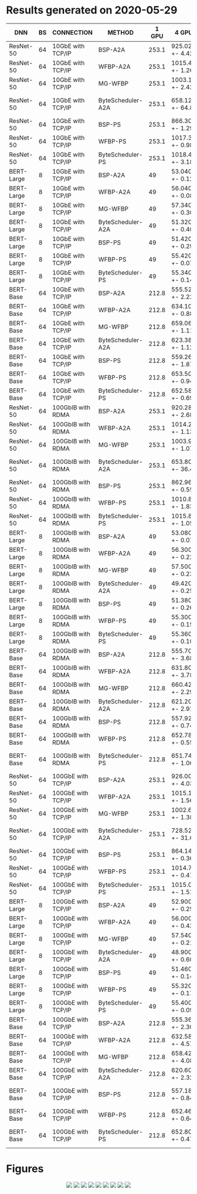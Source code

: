 # Results generated on 2020-05-29

|  DNN | BS | CONNECTION | METHOD | 1 GPU | 4 GPUs | 8 GPUs | 16 GPUs | 32 GPUs |
|-------------- | -------------- | -------------- | -------------- | -------------- | -------------- | -------------- | -------------- | -------------- | 
| ResNet-50 | 64 | 10GbE with TCP/IP | BSP-A2A | 253.1 | 925.020 +- 4.42 | 1282.280 +- 1.94 | 2485.120 +- 4.27 | 4920.820 +- 4.43 | 
| ResNet-50 | 64 | 10GbE with TCP/IP | WFBP-A2A | 253.1 | 1015.400 +- 1.26 | 1795.740 +- 2.67 | 3146.780 +- 4.72 | 5113.180 +- 14.01 | 
| ResNet-50 | 64 | 10GbE with TCP/IP | MG-WFBP | 253.1 | 1003.180 +- 2.42 | 1980.580 +- 3.20 | 3784.980 +- 7.18 | 6883.600 +- 12.72 | 
| ResNet-50 | 64 | 10GbE with TCP/IP | ByteScheduler-A2A | 253.1 | 658.120 +- 64.81 | 1319.100 +- 56.35 | 2701.520 +- 140.42 | 4754.260 +- 189.83 | 
| ResNet-50 | 64 | 10GbE with TCP/IP | BSP-PS | 253.1 | 866.300 +- 1.29 | 1194.440 +- 8.54 | 2361.270 +- 17.57 | 4376.578 +- 56.81 | 
| ResNet-50 | 64 | 10GbE with TCP/IP | WFBP-PS | 253.1 | 1017.320 +- 0.98 | 2021.440 +- 5.01 | 3811.965 +- 32.44 | 6945.390 +- 48.35 | 
| ResNet-50 | 64 | 10GbE with TCP/IP | ByteScheduler-PS | 253.1 | 1018.400 +- 3.18 | 2025.620 +- 5.36 | 3815.625 +- 22.22 | 6888.995 +- 50.17 | 
| BERT-Large | 8 | 10GbE with TCP/IP | BSP-A2A | 49 | 53.040 +- 0.12 | 28.960 +- 0.08 | 54.300 +- 0.06 | 105.100 +- 0.23 | 
| BERT-Large | 8 | 10GbE with TCP/IP | WFBP-A2A | 49 | 56.040 +- 0.08 | 29.060 +- 0.05 | 53.420 +- 0.07 | 101.960 +- 0.10 | 
| BERT-Large | 8 | 10GbE with TCP/IP | MG-WFBP | 49 | 57.340 +- 0.30 | 30.040 +- 0.05 | 54.260 +- 0.10 | 105.020 +- 0.21 | 
| BERT-Large | 8 | 10GbE with TCP/IP | ByteScheduler-A2A | 49 | 51.320 +- 0.40 | 30.400 +- 0.00 | 56.000 +- 0.00 | 108.800 +- 0.00 | 
| BERT-Large | 8 | 10GbE with TCP/IP | BSP-PS | 49 | 51.420 +- 0.29 | 28.367 +- 0.21 | 59.220 +- 0.55 | 117.957 +- 0.45 | 
| BERT-Large | 8 | 10GbE with TCP/IP | WFBP-PS | 49 | 55.420 +- 0.07 | 29.800 +- 0.17 | 61.315 +- 0.31 | 118.360 +- 1.04 | 
| BERT-Large | 8 | 10GbE with TCP/IP | ByteScheduler-PS | 49 | 55.340 +- 0.14 | 29.310 +- 0.12 | 61.210 +- 1.00 | 116.790 +- 0.80 | 
| BERT-Base | 64 | 10GbE with TCP/IP | BSP-A2A | 212.8 | 555.520 +- 2.22 | 518.940 +- 0.55 | 984.880 +- 1.17 | 1926.640 +- 4.08 | 
| BERT-Base | 64 | 10GbE with TCP/IP | WFBP-A2A | 212.8 | 634.100 +- 0.88 | 582.260 +- 1.63 | 1069.480 +- 1.87 | 2013.380 +- 1.34 | 
| BERT-Base | 64 | 10GbE with TCP/IP | MG-WFBP | 212.8 | 659.060 +- 1.11 | 611.440 +- 1.70 | 1153.180 +- 0.85 | 1925.780 +- 4.03 | 
| BERT-Base | 64 | 10GbE with TCP/IP | ByteScheduler-A2A | 212.8 | 623.380 +- 1.12 | 624.000 +- 0.00 | 1177.400 +- 2.37 | 2259.840 +- 10.59 | 
| BERT-Base | 64 | 10GbE with TCP/IP | BSP-PS | 212.8 | 559.260 +- 1.87 | 505.438 +- 2.93 | 1022.375 +- 10.63 | 2028.020 +- 18.44 | 
| BERT-Base | 64 | 10GbE with TCP/IP | WFBP-PS | 212.8 | 653.500 +- 0.94 | 657.380 +- 23.13 | 1341.115 +- 26.96 | 2546.695 +- 21.35 | 
| BERT-Base | 64 | 10GbE with TCP/IP | ByteScheduler-PS | 212.8 | 652.580 +- 0.69 | 634.720 +- 24.66 | 1343.490 +- 23.15 | 2523.845 +- 16.45 | 
| ResNet-50 | 64 | 100GbIB with RDMA | BSP-A2A | 253.1 | 920.280 +- 2.68 | 1821.200 +- 4.28 | 3602.900 +- 7.03 | 7126.520 +- 15.78 | 
| ResNet-50 | 64 | 100GbIB with RDMA | WFBP-A2A | 253.1 | 1014.280 +- 1.13 | 2017.120 +- 3.96 | 3946.060 +- 11.07 | 7326.560 +- 12.13 | 
| ResNet-50 | 64 | 100GbIB with RDMA | MG-WFBP | 253.1 | 1003.900 +- 1.07 | 2001.720 +- 3.97 | 3987.400 +- 6.04 | 7876.460 +- 14.15 | 
| ResNet-50 | 64 | 100GbIB with RDMA | ByteScheduler-A2A | 253.1 | 653.800 +- 36.46 | 1257.660 +- 116.47 | 2529.140 +- 183.69 | 4766.380 +- 273.59 | 
| ResNet-50 | 64 | 100GbIB with RDMA | BSP-PS | 253.1 | 862.960 +- 0.55 | 1694.900 +- 3.05 | 3353.225 +- 4.81 | 6587.627 +- 51.39 | 
| ResNet-50 | 64 | 100GbIB with RDMA | WFBP-PS | 253.1 | 1010.800 +- 1.83 | 2008.088 +- 3.21 | 3988.670 +- 5.04 | 7977.785 +- 30.28 | 
| ResNet-50 | 64 | 100GbIB with RDMA | ByteScheduler-PS | 253.1 | 1015.820 +- 1.05 | 2018.390 +- 1.93 | 4013.880 +- 6.84 | 7999.830 +- 15.85 | 
| BERT-Large | 8 | 100GbIB with RDMA | BSP-A2A | 49 | 53.080 +- 0.07 | 99.180 +- 0.58 | 191.640 +- 0.85 | 375.220 +- 1.19 | 
| BERT-Large | 8 | 100GbIB with RDMA | WFBP-A2A | 49 | 56.300 +- 0.22 | 101.680 +- 0.17 | 185.420 +- 0.47 | 339.820 +- 0.89 | 
| BERT-Large | 8 | 100GbIB with RDMA | MG-WFBP | 49 | 57.500 +- 0.23 | 106.780 +- 0.32 | 205.780 +- 0.77 | 400.160 +- 1.88 | 
| BERT-Large | 8 | 100GbIB with RDMA | ByteScheduler-A2A | 49 | 49.420 +- 0.25 | 91.267 +- 3.49 | 171.900 +- 0.00 | 326.400 +- 0.00 | 
| BERT-Large | 8 | 100GbIB with RDMA | BSP-PS | 49 | 51.380 +- 0.26 | 88.510 +- 4.50 | 168.215 +- 5.56 | 355.690 +- 8.37 | 
| BERT-Large | 8 | 100GbIB with RDMA | WFBP-PS | 49 | 55.300 +- 0.15 | 89.890 +- 4.69 | 175.735 +- 8.51 | 344.022 +- 29.90 | 
| BERT-Large | 8 | 100GbIB with RDMA | ByteScheduler-PS | 49 | 55.360 +- 0.10 | 85.520 +- 12.64 | 148.090 +- 22.82 | 349.933 +- 24.25 | 
| BERT-Base | 64 | 100GbIB with RDMA | BSP-A2A | 212.8 | 555.700 +- 3.68 | 1082.420 +- 3.89 | 2112.960 +- 13.72 | 4184.380 +- 16.23 | 
| BERT-Base | 64 | 100GbIB with RDMA | WFBP-A2A | 212.8 | 631.800 +- 3.78 | 1195.680 +- 2.29 | 2217.220 +- 6.20 | 4098.680 +- 4.94 | 
| BERT-Base | 64 | 100GbIB with RDMA | MG-WFBP | 212.8 | 660.420 +- 2.29 | 1235.040 +- 8.64 | 2515.300 +- 10.77 | 4940.080 +- 6.85 | 
| BERT-Base | 64 | 100GbIB with RDMA | ByteScheduler-A2A | 212.8 | 621.200 +- 2.91 | 1223.260 +- 4.58 | 2379.575 +- 19.48 | 4521.260 +- 39.68 | 
| BERT-Base | 64 | 100GbIB with RDMA | BSP-PS | 212.8 | 557.920 +- 0.74 | 1040.010 +- 23.68 | 2077.680 +- 12.70 | 4162.205 +- 19.55 | 
| BERT-Base | 64 | 100GbIB with RDMA | WFBP-PS | 212.8 | 652.780 +- 0.55 | 1203.500 +- 15.41 | 2409.280 +- 23.10 | 4899.632 +- 53.75 | 
| BERT-Base | 64 | 100GbIB with RDMA | ByteScheduler-PS | 212.8 | 651.740 +- 1.06 | 1239.580 +- 18.47 | 2403.040 +- 56.11 | 4783.965 +- 106.85 | 
| ResNet-50 | 64 | 100GbE with TCP/IP | BSP-A2A | 253.1 | 926.000 +- 4.03 | 1601.360 +- 24.00 | 3087.160 +- 16.60 | 5744.760 +- 62.88 | 
| ResNet-50 | 64 | 100GbE with TCP/IP | WFBP-A2A | 253.1 | 1015.100 +- 1.56 | 1985.740 +- 2.59 | 3650.740 +- 19.21 | 6141.380 +- 21.40 | 
| ResNet-50 | 64 | 100GbE with TCP/IP | MG-WFBP | 253.1 | 1002.680 +- 1.38 | 1990.680 +- 2.90 | 3945.960 +- 8.87 | 7540.940 +- 64.88 | 
| ResNet-50 | 64 | 100GbE with TCP/IP | ByteScheduler-A2A | 253.1 | 728.520 +- 31.66 | 1344.300 +- 117.34 | 2687.680 +- 168.51 | 5104.060 +- 272.81 | 
| ResNet-50 | 64 | 100GbE with TCP/IP | BSP-PS | 253.1 | 864.140 +- 0.36 | 1191.650 +- 9.31 | 2353.150 +- 26.56 | 4355.977 +- 58.99 | 
| ResNet-50 | 64 | 100GbE with TCP/IP | WFBP-PS | 253.1 | 1014.780 +- 0.47 | 2002.060 +- 29.46 | 3811.350 +- 30.02 | 6933.738 +- 41.83 | 
| ResNet-50 | 64 | 100GbE with TCP/IP | ByteScheduler-PS | 253.1 | 1015.060 +- 1.51 | 2017.660 +- 2.97 | 3996.030 +- 49.68 | 7982.248 +- 42.88 | 
| BERT-Large | 8 | 100GbE with TCP/IP | BSP-A2A | 49 | 52.900 +- 0.25 | 55.800 +- 2.14 | 103.340 +- 3.16 | 187.000 +- 2.42 | 
| BERT-Large | 8 | 100GbE with TCP/IP | WFBP-A2A | 49 | 56.000 +- 0.43 | 54.820 +- 2.29 | 98.980 +- 2.23 | 174.780 +- 4.21 | 
| BERT-Large | 8 | 100GbE with TCP/IP | MG-WFBP | 49 | 57.540 +- 0.21 | 62.020 +- 1.08 | 107.480 +- 4.46 | 191.460 +- 6.33 | 
| BERT-Large | 8 | 100GbE with TCP/IP | ByteScheduler-A2A | 49 | 48.900 +- 0.60 | 56.025 +- 3.33 | 99.500 +- 0.60 | 187.560 +- 1.81 | 
| BERT-Large | 8 | 100GbE with TCP/IP | BSP-PS | 49 | 51.460 +- 0.14 | 27.860 +- 0.37 | 59.185 +- 0.31 | 117.853 +- 0.95 | 
| BERT-Large | 8 | 100GbE with TCP/IP | WFBP-PS | 49 | 55.320 +- 0.17 | 29.610 +- 0.20 | 61.605 +- 0.61 | 116.725 +- 1.48 | 
| BERT-Large | 8 | 100GbE with TCP/IP | ByteScheduler-PS | 49 | 55.400 +- 0.09 | 50.200 +- 2.84 | 151.535 +- 7.46 | 338.123 +- 12.58 | 
| BERT-Base | 64 | 100GbE with TCP/IP | BSP-A2A | 212.8 | 555.360 +- 2.30 | 804.620 +- 21.06 | 1504.620 +- 38.19 | 2815.720 +- 47.12 | 
| BERT-Base | 64 | 100GbE with TCP/IP | WFBP-A2A | 212.8 | 632.580 +- 4.57 | 933.200 +- 29.08 | 1671.620 +- 40.80 | 2987.480 +- 46.72 | 
| BERT-Base | 64 | 100GbE with TCP/IP | MG-WFBP | 212.8 | 658.420 +- 4.08 | 1021.400 +- 9.85 | 1880.280 +- 59.19 | 3540.800 +- 52.34 | 
| BERT-Base | 64 | 100GbE with TCP/IP | ByteScheduler-A2A | 212.8 | 620.600 +- 2.32 | 992.350 +- 28.03 | 1792.620 +- 90.12 | 3303.750 +- 77.65 | 
| BERT-Base | 64 | 100GbE with TCP/IP | BSP-PS | 212.8 | 557.180 +- 0.84 | 748.780 +- 66.49 | 1688.950 +- 21.63 | 3583.770 +- 102.18 | 
| BERT-Base | 64 | 100GbE with TCP/IP | WFBP-PS | 212.8 | 652.460 +- 0.64 | 1020.580 +- 71.00 | 2271.995 +- 51.50 | 4575.775 +- 85.56 | 
| BERT-Base | 64 | 100GbE with TCP/IP | ByteScheduler-PS | 212.8 | 652.800 +- 0.47 | 956.310 +- 32.14 | 2181.550 +- 35.41 | 4516.998 +- 140.77 | 

# Figures
<div align="center">
<img src="./resnet50_64-rdma0.png" align=center/>
<img src="./bert_8-rdma0.png" align=center/>
<img src="./bert_base_64-rdma0.png" align=center/>
<img src="./resnet50_64-rdma1.png" align=center/>
<img src="./bert_8-rdma1.png" align=center/>
<img src="./bert_base_64-rdma1.png" align=center/>
<img src="./resnet50_64-rdma2.png" align=center/>
<img src="./bert_8-rdma2.png" align=center/>
<img src="./bert_base_64-rdma2.png" align=center/>
</div>